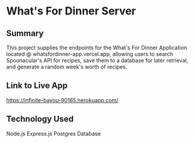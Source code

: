 # What's For Dinner Server

## Summary
 
This project supplies the endpoints for the What's For Dinner Application located @ whatsfordinner-app.vercel.app, allowing users to search Spoonacular's API for recipes, save them to a database for later retrieval, and generate a random week's worth of recipes.

## Link to Live App

https://infinite-bayou-90165.herokuapp.com/

## Technology Used

Node.js
Express.js
Postgres Database




